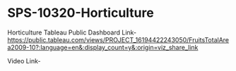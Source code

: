 # SPS-10320-Horticulture
Horticulture
Tableau Public Dashboard Link-https://public.tableau.com/views/PROJECT_16194422243050/FruitsTotalArea2009-10?:language=en&:display_count=y&:origin=viz_share_link

Video Link-
